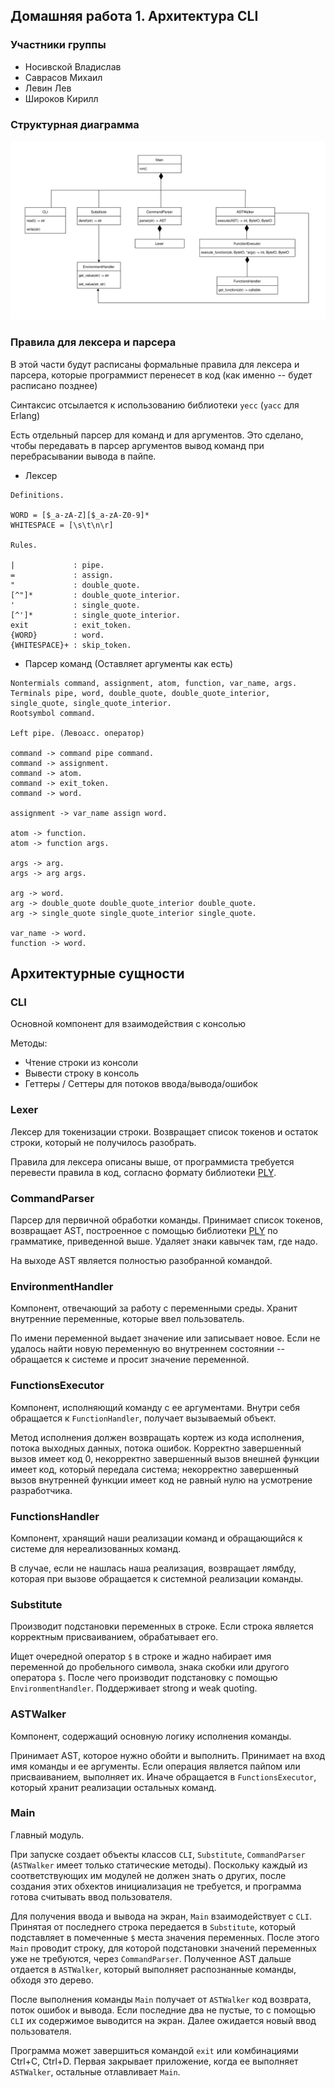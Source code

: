 ## Домашняя работа 1. Архитектура CLI

### Участники группы

* Носивской Владислав
* Саврасов Михаил
* Левин Лев
* Широков Кирилл

### Структурная диаграмма

![Диаграмма](diagram.svg)

### Правила для лексера и парсера

В этой части будут расписаны формальные правила для лексера и парсера,
которые программист перенесет в код (как именно -- будет расписано
позднее)

Синтаксис отсылается к использованию библиотеки `yecc` (`yacc` для Erlang)

Есть отдельный парсер для команд и для аргументов. Это сделано, чтобы
передавать в парсер аргументов вывод команд при перебрасывании вывода в пайпе.


* Лексер

```
Definitions.

WORD = [$_a-zA-Z][$_a-zA-Z0-9]*
WHITESPACE = [\s\t\n\r]

Rules.

|             : pipe.
=             : assign.
"             : double_quote.
[^"]*         : double_quote_interior.
'             : single_quote.
[^']*         : single_quote_interior.
exit          : exit_token.
{WORD}        : word.
{WHITESPACE}+ : skip_token.
```

* Парсер команд (Оставляет аргументы как есть)

```
Nontermials command, assignment, atom, function, var_name, args.
Terminals pipe, word, double_quote, double_quote_interior, single_quote, single_quote_interior.
Rootsymbol command.

Left pipe. (Левоасс. оператор)

command -> command pipe command.
command -> assignment.
command -> atom.
command -> exit_token.
command -> word.

assignment -> var_name assign word.

atom -> function.
atom -> function args.

args -> arg.
args -> arg args.

arg -> word.
arg -> double_quote double_quote_interior double_quote.
arg -> single_quote single_quote_interior single_quote.

var_name -> word.
function -> word.
```

## Архитектурные сущности

### CLI

Основной компонент для взаимодействия с консолью

Методы:

* Чтение строки из консоли
* Вывести строку в консоль
* Геттеры / Сеттеры для потоков ввода/вывода/ошибок


### Lexer

Лексер для токенизации строки. Возвращает список токенов и остаток строки, который
не получилось разобрать.

Правила для лексера описаны выше, от программиста требуется перевести 
правила в код, согласно формату библиотеки [PLY](https://github.com/dabeaz/ply).

### CommandParser

Парсер для первичной обработки команды. Принимает список токенов, возвращает
AST, построенное с помощью библиотеки [PLY](https://github.com/dabeaz/ply)
по грамматике, приведенной выше. Удаляет знаки кавычек там, где надо.

На выходе AST является полностью разобранной командой.

### EnvironmentHandler

Компонент, отвечающий за работу с переменными среды. Хранит внутренние
переменные, которые ввел пользователь.

По имени переменной выдает значение или записывает новое. Если не удалось найти новую переменную
во внутреннем состоянии -- обращается к системе и просит значение переменной.

### FunctionsExecutor

Компонент, исполняющий команду с ее аргументами.
Внутри себя обращается к `FunctionHandler`, получает вызываемый объект.

Метод исполнения должен возвращать кортеж из кода исполнения, потока выходных данных, потока ошибок.
Корректно завершенный вызов имеет код 0, некорректно завершенный вызов внешней функции имеет
код, который передала система; некорректно завершенный вызов внутренней функции имеет код не равный нулю
на усмотрение разработчика.

### FunctionsHandler

Компонент, хранящий наши реализации команд и обращающийся к системе для 
нереализованных команд.

В случае, если не нашлась наша реализация, возвращает лямбду,
которая при вызове обращается к системной реализации команды.

### Substitute

Производит подстановки переменных в строке. Если строка является корректным присваиванием, обрабатывает его.

Ищет очередной оператор `$` в строке и жадно набирает имя переменной 
до пробельного символа, знака скобки или другого оператора `$`. После чего производит подстановку
с помощью `EnvironmentHandler`. Поддерживает strong и weak quoting.


### ASTWalker

Компонент, содержащий основную логику исполнения команды.

Принимает AST, которое нужно обойти и выполнить. Принимает на вход имя команды и ее аргументы. Если операция является пайпом или присваиванием, выполняет их. Иначе обращается в `FunctionsExecutor`, который хранит реализации остальных команд. 

### Main

Главный модуль.

При запуске создает объекты классов `CLI`, `Substitute`, `CommandParser` (`ASTWalker` имеет только статические методы). Поскольку каждый из соответствующих им модулей не должен знать о других, после создания этих обхектов инициализация не требуется, и программа готова считывать ввод пользователя.

Для получения ввода и вывода на экран, `Main` взаимодействует с `CLI`. Принятая от последнего строка передается в `Substitute`, который подставляет в помеченные `$` места значения переменных. После этого `Main` проводит строку, для которой подстановки значений переменных уже не требуются, через `CommandParser`. Полученное AST дальше отдается в `ASTWalker`, который выполняет распознанные команды, обходя это дерево.

После выполнения команды `Main` получает от `ASTWalker` код возврата, поток ошибок и вывода. Если последние два не пустые, то с помощью `CLI` их содержимое выводится на экран. Далее ожидается новый ввод пользователя.

Программа может завершиться командой `exit` или комбинациями Ctrl+C, Ctrl+D. Первая закрывает приложение, когда ее выполняет `ASTWalker`, остальные отлавливает `Main`.
